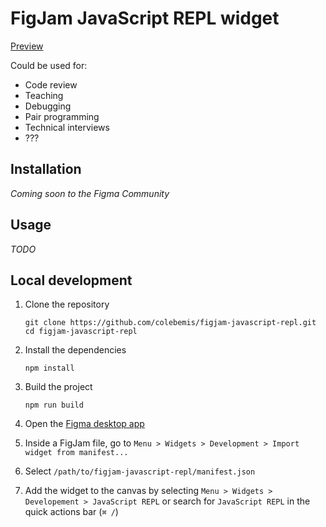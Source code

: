 # FigJam JavaScript REPL widget

[Preview](https://twitter.com/colebemis/status/1450977693202145283)

Could be used for:

- Code review
- Teaching
- Debugging
- Pair programming
- Technical interviews
- ???

## Installation

_Coming soon to the Figma Community_

## Usage

_TODO_

## Local development

1. Clone the repository

   ```shell
   git clone https://github.com/colebemis/figjam-javascript-repl.git
   cd figjam-javascript-repl
   ```

1. Install the dependencies

   ```shell
   npm install
   ```

1. Build the project

   ```shell
   npm run build
   ```

1. Open the [Figma desktop app](https://www.figma.com/downloads/)

1. Inside a FigJam file, go to `Menu > Widgets > Development > Import widget from manifest...`

1. Select `/path/to/figjam-javascript-repl/manifest.json`

1. Add the widget to the canvas by selecting `Menu > Widgets > Developement > JavaScript REPL` or search for `JavaScript REPL` in the quick actions bar (`⌘ /`)
